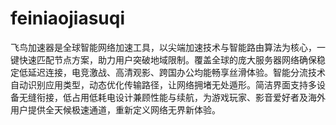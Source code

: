 # feiniaojiasuqi
飞鸟加速器是全球智能网络加速工具，以尖端加速技术与智能路由算法为核心，一键快速匹配节点方案，助力用户突破地域限制。覆盖全球的庞大服务器网络确保稳定低延迟连接，电竞激战、高清观影、跨国办公均能畅享丝滑体验。智能分流技术自动识别应用类型，动态优化传输路径，让网络拥堵无处遁形。简洁界面支持多设备无缝衔接，低占用低耗电设计兼顾性能与续航，为游戏玩家、影音爱好者及海外用户提供全天候极速通道，重新定义网络无界新体验。

